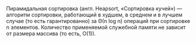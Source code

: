 Пирамидальная сортировка (англ. Heapsort, «Сортировка кучей») — алгоритм сортировки, работающий в худшем, в среднем и в лучшем случае (то есть гарантированно) за Θ(n log n) операций при сортировке n элементов. Количество применяемой служебной памяти не зависит от размера массива (то есть, O(1)).